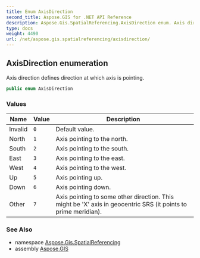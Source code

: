 ```yaml
---
title: Enum AxisDirection
second_title: Aspose.GIS for .NET API Reference
description: Aspose.Gis.SpatialReferencing.AxisDirection enum. Axis direction defines direction at which axis is pointing
type: docs
weight: 4490
url: /net/aspose.gis.spatialreferencing/axisdirection/
---
```

## AxisDirection enumeration

Axis direction defines direction at which axis is pointing.

```csharp
public enum AxisDirection
```

### Values

| Name | Value | Description |
| --- | --- | --- |
| Invalid | `0` | Default value. |
| North | `1` | Axis pointing to the north. |
| South | `2` | Axis pointing to the south. |
| East | `3` | Axis pointing to the east. |
| West | `4` | Axis pointing to the west. |
| Up | `5` | Axis pointing up. |
| Down | `6` | Axis pointing down. |
| Other | `7` | Axis pointing to some other direction. This might be 'X' axis in geocentric SRS (it points to prime meridian). |

### See Also

* namespace [Aspose.Gis.SpatialReferencing](../../aspose.gis.spatialreferencing/)
* assembly [Aspose.GIS](../../)


